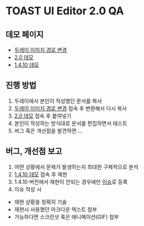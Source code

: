 # TOAST UI Editor 2.0 QA

## 데모 페이지
- [두레이 이미지 경로 변경](/dooray-url.html) 
- [2.0 데모](/editor-new.html) 
- [1.4.10 데모](/editor-new.html)

## 진행 방법
1. 두레이에서 본인이 작성했던 문서를 복사
2. [두레이 이미지 경로 변경](/dooray-url.html) 접속 후 변환해서 다시 복사
3. [2.0 데모](/editor-new.html) 접속 후 붙여넣기
4. 본인이 작성하는 방식대로 문서를 편집하면서 테스트
5. 버그 혹은 개선점을 발견하면 ...

## 버그, 개선점 보고
1. 어떤 상황에서 문제가 발생하는지 최대한 구체적으로 분석 
2. [1.4.10 데모](/editor-new.html) 접속 후 재현
3. 1.4.10 버전에서 재현이 안되는 경우에만 [이슈](https://github.com/dongwoo-kim/toast-ui-editor-qa/issues)로 등록
4. 이슈 작성 시
  - 재현 상황을 정확히 기술
  - 재현시 사용했던 마크다운 텍스트 첨부 
  - 가능하다면 스크린샷 혹은 애니메이션(GIF) 첨부